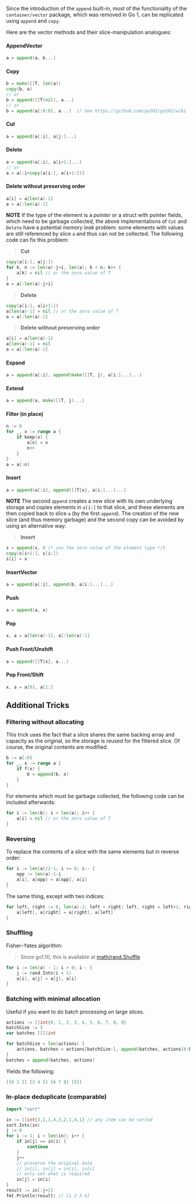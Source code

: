 Since the introduction of the ` append ` built-in, most of the functionality of the ` container/vector ` package, which was removed in Go 1, can be replicated using ` append ` and ` copy `.

Here are the vector methods and their slice-manipulation analogues:

#### AppendVector
```go
a = append(a, b...)
```

#### Copy
```go
b = make([]T, len(a))
copy(b, a)
// or
b = append([]T(nil), a...)
// or
b = append(a[:0:0], a...)  // See https://github.com/go101/go101/wiki
```

#### Cut
```go
a = append(a[:i], a[j:]...)
```

#### Delete
```go
a = append(a[:i], a[i+1:]...)
// or
a = a[:i+copy(a[i:], a[i+1:])]
```

#### Delete without preserving order
```go
a[i] = a[len(a)-1] 
a = a[:len(a)-1]

```
**NOTE** If the type of the element is a _pointer_ or a struct with pointer fields, which need to be garbage collected, the above implementations of ` Cut ` and ` Delete ` have a potential _memory leak_ problem: some elements with values are still referenced by slice ` a ` and thus can not be collected. The following code can fix this problem:
> **Cut**
```go
copy(a[i:], a[j:])
for k, n := len(a)-j+i, len(a); k < n; k++ {
	a[k] = nil // or the zero value of T
}
a = a[:len(a)-j+i]
```

> **Delete**
```go
copy(a[i:], a[i+1:])
a[len(a)-1] = nil // or the zero value of T
a = a[:len(a)-1]
```

> **Delete without preserving order**
```go
a[i] = a[len(a)-1]
a[len(a)-1] = nil
a = a[:len(a)-1]
```

#### Expand
```go
a = append(a[:i], append(make([]T, j), a[i:]...)...)
```

#### Extend
```go
a = append(a, make([]T, j)...)
```

#### Filter (in place)

```go
n := 0
for _, x := range a {
	if keep(x) {
		a[n] = x
		n++
	}
}
a = a[:n]
```

#### Insert
```go
a = append(a[:i], append([]T{x}, a[i:]...)...)
```
**NOTE** The second ` append ` creates a new slice with its own underlying storage and  copies elements in ` a[i:] ` to that slice, and these elements are then copied back to slice ` a ` (by the first ` append `). The creation of the new slice (and thus memory garbage) and the second copy can be avoided by using an alternative way:
> **Insert**
```go
s = append(s, 0 /* use the zero value of the element type */)
copy(s[i+1:], s[i:])
s[i] = x
```

#### InsertVector
```go
a = append(a[:i], append(b, a[i:]...)...)
```

#### Push
```go
a = append(a, x)
```

#### Pop
```go
x, a = a[len(a)-1], a[:len(a)-1]
```

#### Push Front/Unshift
```go
a = append([]T{x}, a...)
```

#### Pop Front/Shift
```go
x, a = a[0], a[1:]
```

## Additional Tricks
### Filtering without allocating

This trick uses the fact that a slice shares the same backing array and capacity as the original, so the storage is reused for the filtered slice. Of course, the original contents are modified.

```go
b := a[:0]
for _, x := range a {
	if f(x) {
		b = append(b, x)
	}
}
```

For elements which must be garbage collected, the following code can be included afterwards:

```go
for i := len(b); i < len(a); i++ {
	a[i] = nil // or the zero value of T
}
```

### Reversing

To replace the contents of a slice with the same elements but in reverse order:
```go
for i := len(a)/2-1; i >= 0; i-- {
	opp := len(a)-1-i
	a[i], a[opp] = a[opp], a[i]
}
```
The same thing, except with two indices:
```go
for left, right := 0, len(a)-1; left < right; left, right = left+1, right-1 {
	a[left], a[right] = a[right], a[left]
}
```

### Shuffling

Fisher–Yates algorithm:

> Since go1.10, this is available at [math/rand.Shuffle](https://godoc.org/math/rand#Shuffle)

```go
for i := len(a) - 1; i > 0; i-- {
    j := rand.Intn(i + 1)
    a[i], a[j] = a[j], a[i]
}
```

### Batching with minimal allocation

Useful if you want to do batch processing on large slices.

```go
actions := []int{0, 1, 2, 3, 4, 5, 6, 7, 8, 9}
batchSize := 3
var batches [][]int

for batchSize < len(actions) {
    actions, batches = actions[batchSize:], append(batches, actions[0:batchSize:batchSize])
}
batches = append(batches, actions)
```

Yields the following:
```go
[[0 1 2] [3 4 5] [6 7 8] [9]]
```

### In-place deduplicate (comparable) 

```go
import "sort"

in := []int{3,2,1,4,3,2,1,4,1} // any item can be sorted
sort.Ints(in)
j := 0
for i := 1; i < len(in); i++ {
	if in[j] == in[i] {
		continue
	}
	j++
	// preserve the original data
	// in[i], in[j] = in[j], in[i]
	// only set what is required
	in[j] = in[i]
}
result := in[:j+1]
fmt.Println(result) // [1 2 3 4]
```